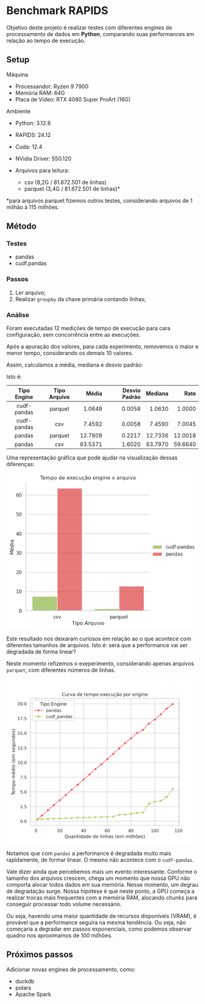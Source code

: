# Benchmark RAPIDS

Objetivo deste projeto é realizar testes com diferentes engines de processamento de dados em **Python**, comparando suas performances em relação ao tempo de execução.

## Setup

Máquina
- Processandor: Ryzen 9 7900
- Memória RAM: 64G
- Placa de Vídeo: RTX 4080 Super ProArt (16G)

Ambiente
- Python: 3.12.8
- RAPIDS: 24.12
- Cuda: 12.4
- NVidia Driver: 550.120

- Arquivos para leitura:
    - csv     (8,2G / 81.672.501 de linhas)
    - parquet (3,4G / 81.672.501 de linhas)*

*para arquivos parquet fizemos outros testes, considerando arquivos de 1 milhão à 115 milhões.

## Método

### Testes
- pandas
- cudf.pandas

### Passos
1. Ler arquivo;
2. Realizar `groupby` da chave primária contando linhas;

### Análise

Foram executadas 12 medições de tempo de execução para cara configuração, sem concorrência entre as execuções.

Após a apuração dos valores, para cada experimento, removemos o maior e menor tempo, considerando os demais 10 valores.

Assim, calculamos a média, mediana e desvio padrão:

Isto é:

|Tipo Engine   | Tipo Arquivo   |   Média |   Desvio Padrão |   Mediana |    Rate |
|:------------:|:--------------:|--------:|----------------:|----------:|--------:|
|cudf-pandas   | parquet        |  1.0649 |          0.0058 |    1.0630 |  1.0000 |
|cudf-pandas   | csv            |  7.4592 |          0.0058 |    7.4590 |  7.0045 |
|pandas        | parquet        | 12.7809 |          0.2217 |   12.7336 | 12.0018 |
|pandas        | csv            | 63.5371 |          1.6020 |   63.7970 | 59.6640 |

Uma representação gráfica que pode ajudar na visualização dessas diferenças:

<img src="barplot.png" alt="Gráfico de barras comparando experimentos de performence em tempo">

Este resultado nos deixaram curiosos em relação ao o que acontece com diferentes tamanhos de arquivos. Isto é: será que a performance vai ser degradada de forma linear?

Neste momento refizemos o exeperimento, considerando apenas arquivos `parquet`, com diferentes números de linhas.

<img src="lineplot.png" alt="Gráfico de linhas comparando engine des processamento e quantidade de linhas" width=620px>

Notamos que com `pandas` a performance é degradada muito mais rapidamente, de formar linear. O mesmo não acontece com o `cudf-pandas`.

Vale dizer ainda que percebemos mais um evento interessante. Conforme o tamanho dos arquivos crescem, chega um momento que nossa GPU não comporta alocar todos dados em sua memória. Nesse momento, um degrau de degradação surge. Nossa hipótese é que neste ponto, a GPU começa a realizar trocas mais frequentes com a memória RAM, alocando chunks para conseguir processar todo volume necessário.

Ou seja, havendo uma maior quantidade de recursos disponíveis (VRAM), é provável que a performance seguira na mesma tendência. Ou seja, não começaria a degradar em passos exponenciais, como podemos observar quadno nos aproximamos de 100 milhões.


## Próximos passos

Adicionar novas engines de processamento, como:
- duckdb
- polars
- Apache Spark